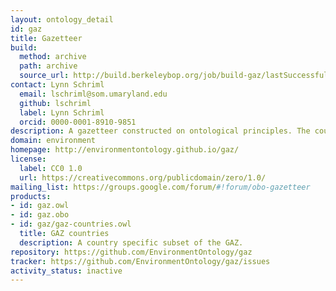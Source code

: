 ```yaml
---
layout: ontology_detail
id: gaz
title: Gazetteer
build:
  method: archive
  path: archive
  source_url: http://build.berkeleybop.org/job/build-gaz/lastSuccessfulBuild/artifact/*zip*/archive.zip
contact: Lynn Schriml
  email: lschriml@som.umaryland.edu
  github: lschriml
  label: Lynn Schriml
  orcid: 0000-0001-8910-9851
description: A gazetteer constructed on ontological principles. The countries are actively maintained.
domain: environment
homepage: http://environmentontology.github.io/gaz/
license:
  label: CC0 1.0
  url: https://creativecommons.org/publicdomain/zero/1.0/
mailing_list: https://groups.google.com/forum/#!forum/obo-gazetteer
products:
- id: gaz.owl
- id: gaz.obo
- id: gaz/gaz-countries.owl
  title: GAZ countries
  description: A country specific subset of the GAZ.
repository: https://github.com/EnvironmentOntology/gaz
tracker: https://github.com/EnvironmentOntology/gaz/issues
activity_status: inactive
---
```

